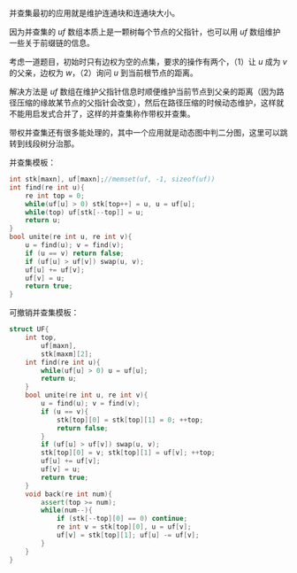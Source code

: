 并查集最初的应用就是维护连通块和连通块大小。

因为并查集的 $uf$ 数组本质上是一颗树每个节点的父指针，也可以用 $uf$ 数组维护一些关于前缀链的信息。

考虑一道题目，初始时只有边权为空的点集，要求的操作有两个，（1）让 $u$ 成为 $v$ 的父亲，边权为  $w$，（2）询问 $u$ 到当前根节点的距离。

解决方法是 $uf$ 数组在维护父指针信息时顺便维护当前节点到父亲的距离（因为路径压缩的缘故某节点的父指针会改变），然后在路径压缩的时候动态维护，这样就不能用启发式合并了，这样的并查集称作带权并查集。

带权并查集还有很多能处理的，其中一个应用就是动态图中判二分图，这里可以跳转到线段树分治那。

并查集模板：

```cpp
int stk[maxn], uf[maxn];//memset(uf, -1, sizeof(uf))
int find(re int u){
    re int top = 0;
    while(uf[u] > 0) stk[top++] = u, u = uf[u];
    while(top) uf[stk[--top]] = u;
    return u;
}
bool unite(re int u, re int v){
    u = find(u); v = find(v);
    if (u == v) return false;
    if (uf[u] > uf[v]) swap(u, v);
    uf[u] += uf[v];
    uf[v] = u;
    return true;
}
```

可撤销并查集模板：

```cpp
struct UF{
    int top,
    	uf[maxn],
    	stk[maxm][2];
    int find(re int u){
        while(uf[u] > 0) u = uf[u];
        return u;
    }
    bool unite(re int u, re int v){
        u = find(u); v = find(v);
        if (u == v){
            stk[top][0] = stk[top][1] = 0; ++top;
            return false;
        }
        if (uf[u] > uf[v]) swap(u, v);
        stk[top][0] = v; stk[top][1] = uf[v]; ++top;
        uf[u] += uf[v];
        uf[v] = u;
        return true;
    }
    void back(re int num){
        assert(top >= num);
        while(num--){
            if (stk[--top][0] == 0) continue;
            re int v = stk[top][0], u = uf[v];
            uf[v] = stk[top][1]; uf[u] -= uf[v];
        }
    }
}
```















